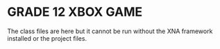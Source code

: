 # GRADE 12 XBOX GAME
The class files are here but it cannot be run without the XNA framework installed or the project files. 
